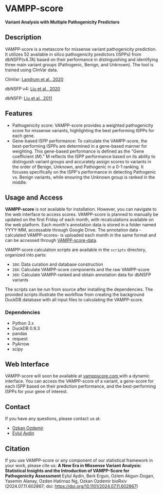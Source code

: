 # VAMPP-score
**Variant Analysis with Multiple Pathogenicity Predictors**

## Description
VAMPP-score is a metascore for missense variant pathogenicity prediction. It utilizes 52 available in silico pathogenicity predictors (ISPPs) from dbNSFP(v4.7A) based on their performance in distinguishing and identifying three main variant groups (Pathogenic, Benign, and Unknown). The tool is trained using ClinVar data.

ClinVar: [Landrum et al., 2020](https://doi.org/10.1093/nar/gkz972)

dbNSFP v4: [Liu et al., 2020](https://doi.org/10.1186/s13073-020-00803-9)

dbNSFP: [Liu et al., 2011](https://doi.org/10.1002/humu.21517)



## Features
* Pathogenicity score: VAMPP-score provides a weighted pathogenicity score for missense variants, highlighting the best performing ISPPs for each gene.
* Gene-based ISPP performance: To calculate the VAMPP-score, the best-performing ISPPs are determined in a gene-based manner for weighting. This gene-based performance is defined as the "Gene coefficient (_M_)." M reflects the ISPP performance based on its ability to distinguish variant groups and accurately assign scores to variants in the order of Benign, Unknown, and Pathogenic in a 0-1 ranking. It focuses specifically on the ISPP's performance in detecting Pathogenic vs. Benign variants, while ensuring the Unknown group is ranked in the middle.


## Usage and Access
**VAMPP-score** is not available for installation. However, you can navigate to the web interface to access scores. VAMPP-score is planned to manually be updated on the first Friday of each month, with recalculations available on the web platform. Each month's annotation data is stored in a folder named YYYY-MM, accessable through Google Drive. The annotation data - calculated VAMPP-scores- is uploaded each month in the same format and can be accessed through [VAMPP-score-data](https://drive.google.com/drive/folders/1emkHcTlxgjH6G-2Yl4wQQnKi5Wsip4IY?usp=drive_link).


VAMPP-score calculation scripts are available in the `scripts` directory, organized into parts:

- `10X`: Data curation and database construction
- `20X`: Calculate VAMPP-score components and the raw VAMPP-score
- `30X`: Calculate VAMPP-ranked and obtain annotation data for dbNSFP variants

The scripts can be run from source after installing the dependencies. The provided scripts illustrate the workflow from creating the background DuckDB database with all input files to calculating the VAMPP-score.


### Dependencies
- Python 3.x
- DuckDB 0.9.3
- pandas
- request
- PyArrow 
- scipy

## Web Interface
VAMPP-score will soon be available at [vamppscore.com ](https://vamppscore.com/) with a dynamic interface. You can access the VAMPP-score of a variant, a gene-score for each ISPP based on their prediction performance, and the best-performing ISPPs for your gene of interest.

## Contact

If you have any questions, please contact us at:
* [Ozkan Ozdemir](mailto:Ozkan.Ozdemir@acibadem.edu.tr)
* [Eylul Aydin](mailto:Eylul.Aydin@live.acibadem.edu.tr)

## Citation
If you use VAMPP-score or any component of our statistical framework in your work, please cite us:
**A New Era in Missense Variant Analysis: Statistical Insights and the Introduction of VAMPP-Score for Pathogenicity Assessment**
Eylul Aydin, Berk Ergun, Ozlem Akgun-Dogan, Yasemin Alanay, Ozden Hatirnaz Ng, Ozkan Ozdemir
bioRxiv (2024.07.11.602867; doi: https://doi.org/10.1101/2024.07.11.602867)
